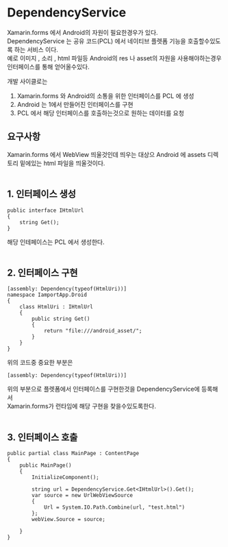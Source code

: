 # DependencyService 
Xamarin.forms 에서 Android의 자원이 필요한경우가 있다.<br/>
DependencyService 는 공유 코드(PCL) 에서 네이티브 플렛폼 기능을 호출할수있도록 하는 서비스 이다. <br/>
예로 이미지 , 소리 , html 파일등 Android의 res 나 asset의 자원을 사용해야하는경우 <br/>
인터페이스를 통해 얻어올수있다. <br/>


개발 사이클로는 
1. Xamarin.forms 와 Android의 소통을 위한 인터페이스를 PCL 에 생성
2. Android 는 1에서 만들어진 인터페이스를 구현
3. PCL 에서 해당 인터페이스를 호출하는것으로 원하는 데이터를 요청

## 요구사항
Xamarin.forms 에서 WebView 띄울것인데 띄우는 대상으 Android 에 assets 디렉토리 밑에있는 html 파일을 띄울것이다.
<br/><br/>

## 1. 인터페이스 생성
```
public interface IHtmlUrl
{
	string Get();
}

```
해당 인테페이스는 PCL 에서 생성한다. <br/><br/>


## 2. 인터페이스 구현
```
[assembly: Dependency(typeof(HtmlUri))]
namespace IamportApp.Droid
{
    class HtmlUri : IHtmlUrl
    {
        public string Get()
        {
            return "file:///android_asset/";
        }
    }
}
```
위의 코드중 중요한 부분은
```
[assembly: Dependency(typeof(HtmlUri))]
```
위의 부분으로 플렛폼에서 인터페이스를 구현한것을 DependencyService에 등록해서 <br/>
Xamarin.forms가 런타임에 해당 구현을 찾을수있도록한다. <br/><br/>

## 3. 인터페이스 호출
```
public partial class MainPage : ContentPage
{
	public MainPage()
	{
		InitializeComponent();
    
		string url = DependencyService.Get<IHtmlUrl>().Get();
		var source = new UrlWebViewSource
		{
			Url = System.IO.Path.Combine(url, "test.html")
		};
		webView.Source = source;

	}
}
```
